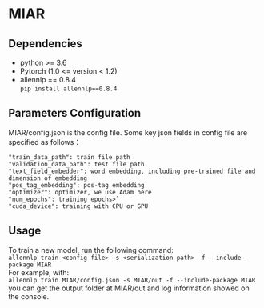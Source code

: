 # MIAR


Dependencies
-
  * python >= 3.6  
  * Pytorch (1.0 <= version < 1.2)  
  * allennlp == 0.8.4  
`pip install allennlp==0.8.4`  

Parameters Configuration
-
MIAR/config.json is the config file. Some key json fields in config file are specified as follows：  
```
"train_data_path": train file path  
"validation_data_path": test file path  
"text_field_embedder": word embedding, including pre-trained file and dimension of embedding    
"pos_tag_embedding": pos-tag embedding   
"optimizer": optimizer, we use Adam here   
"num_epochs": training epochs>`   
"cuda_device": training with CPU or GPU 
``` 
Usage
-
To train a new model, run the following command:  
`allennlp train <config file> -s <serialization path> -f --include-package MIAR`  
For example, with:  
`allennlp train MIAR/config.json -s MIAR/out -f --include-package MIAR`  
you can get the output folder at MIAR/out and log information showed on the console.  
